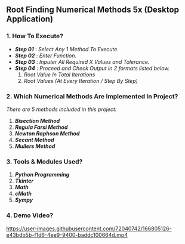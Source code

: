 ## Root Finding Numerical Methods 5x (Desktop Application)

### 1. How To Execute?
  - ***Step 01*** : *Select Any 1 Method To Execute.*
  - ***Step 02*** : *Enter Function.*
  - ***Step 03*** : *Inputer All Required X Values and Tolerance.*
  - ***Step 04*** : *Proceed and Check Output in 2 formats listed below.*
      1. *Root Value In Total Iterations*
      2. *Root Values (At Every Iteration / Step By Step)*

### 2. Which Numerical Methods Are Implemented In Project?
*There are 5 methods included in this project:*
  1) ***Bisection Method***
  2) ***Regula Farsi Method***
  3) ***Newton Raphson Method***
  4) ***Secant Method***
  5) ***Mullers Method***

### 3. Tools & Modules Used?
  1. ***Python Programming***
  2. ***Tkinter***
  3. ***Math***
  4. ***cMath***
  5. ***Sympy***

### 4. Demo Video?

https://user-images.githubusercontent.com/72040742/166805126-e43bdb5b-f1d6-4ee9-9400-baddc100664d.mp4


